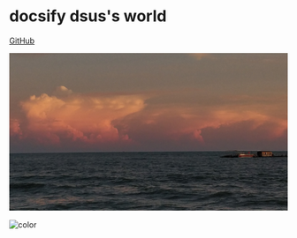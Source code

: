 
# docsify dsus's world

[GitHub](https://github.com/docsifyjs/docsify/)

<!-- background image -->
![](_media/bg-beihai.jpg ':size=89%')

<!-- background color -->
![color](#f0f0f0)
